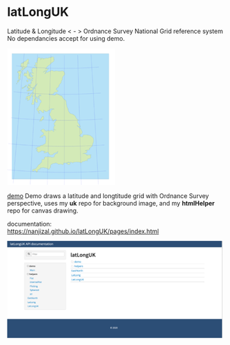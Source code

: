 # latLongUK
Latitude &amp; Longitude &lt; - > Ordnance Survey National Grid reference system
No dependancies accept for using demo.

<img src="/latLongUK.png" width="250" />

[demo](https://nanjizal.github.io/latLongUK/bin/index.html)
Demo draws a latitude and longtitude grid with Ordnance Survey perspective, uses my **uk** repo for background image, and my **htmlHelper** repo for canvas drawing.

documentation:  
https://nanjizal.github.io/latLongUK/pages/index.html

<img src="/latLongUKdoc.png" width="500" />
  



